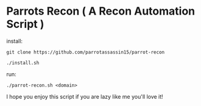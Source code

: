 # Parrots Recon ( A Recon Automation Script )

install:
```
git clone https://github.com/parrotassassin15/parrot-recon
```

```
./install.sh
```

run: 
```
./parrot-recon.sh <domain>
```




I hope you enjoy this script if you are lazy like me you'll love it!

